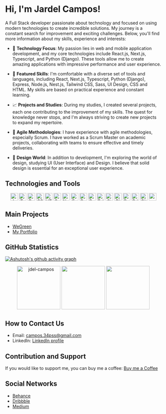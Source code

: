 # Hi, I'm Jardel Campos!

A Full Stack developer passionate about technology and focused on using modern technologies to create incredible solutions. My journey is a constant search for improvement and exciting challenges. Below, you'll find more information about my skills, experience and interests:

- 🚀 **Technology Focus**: My passion lies in web and mobile application development, and my core technologies include React.js, Next.js, Typescript, and Python (Django). These tools allow me to create amazing applications with impressive performance and user experience.

- 🔧 **Featured Skills**: I'm comfortable with a diverse set of tools and languages, including React, Next.js, Typescript, Python (Django), Express, Node.js, Nest.js, Tailwind CSS, Sass, UI Design, CSS and HTML. My skills are based on practical experience and constant learning.

- 📈 **Projects and Studies**: During my studies, I created several projects, each one contributing to the improvement of my skills. The quest for knowledge never stops, and I'm always striving to create new projects to expand my repertoire.

- 🤝 **Agile Methodologies**: I have experience with agile methodologies, especially Scrum. I have worked as a Scrum Master on academic projects, collaborating with teams to ensure effective and timely deliveries.

- 🎨 **Design World**: In addition to development, I'm exploring the world of design, studying UI (User Interface) and Design. I believe that solid design is essential for an exceptional user experience.


## Technologies and Tools

<div align="center">
<!--   <h3> Tools I know </h3>
    <div>  -->
      <img height="24em" src="https://img.shields.io/badge/JavaScript-F7DF1E?style=for-the-badge&logo=javascript&logoColor=black" alt="JavaScript" />
      <img height="24em" src="https://img.shields.io/badge/TypeScript-007ACC?style=for-the-badge&logo=typescript&logoColor=white" alt="Typescript" />
      <img height="24em" src="https://img.shields.io/badge/React-20232A?style=for-the-badge&logo=react&logoColor=61DAFB" alt="React.js" />
      <img height="24em" src="https://img.shields.io/badge/CSS3-1572B6?style=for-the-badge&logo=css3&logoColor=white" alt="CSS 3" />
<!--     </div>
    <div>  -->
      <img height="24em" src="https://img.shields.io/badge/HTML5-E34F26?style=for-the-badge&logo=html5&logoColor=white" alt="HTML 5" />
      <img height="24em" src="https://img.shields.io/badge/Sass-CC6699?style=for-the-badge&logo=sass&logoColor=white" alt="Sass" />
      <img height="24em" src="https://img.shields.io/badge/Node.js-43853D?style=for-the-badge&logo=node.js&logoColor=white" alt="Node.js" />
      <img height="24em" src="https://img.shields.io/badge/Express.js-404D59?style=for-the-badge" alt="Express.js" />
<!--     </div>
    <div>  -->
      <img height="24em" src="https://img.shields.io/badge/PostgreSQL-316192?style=for-the-badge&logo=postgresql&logoColor=white" alt="PostgreSQL" />
      <img height="24em" src="https://img.shields.io/badge/Python-14354C?style=for-the-badge&logo=python&logoColor=white" alt="Python" />
      <img height="24em" src="https://img.shields.io/badge/Tailwind_CSS-38B2AC?style=for-the-badge&logo=tailwind-css&logoColor=white" alt="Tailwind CSS" />
      <img height="24em" src="https://img.shields.io/badge/styled--components-DB7093?style=for-the-badge&logo=styled-components&logoColor=white" alt="Style Componentes" />
<!--     </div>
    <div>  -->
      <img height="24em" src="https://img.shields.io/badge/Django-092E20?style=for-the-badge&logo=django&logoColor=white" alt="Django" />
      <img height="24em" src="https://img.shields.io/badge/React_Router-CA4245?style=for-the-badge&logo=react-router&logoColor=white" alt="React Router" />
      <img height="24em" src="https://img.shields.io/badge/Prisma-3982CE?style=for-the-badge&logo=Prisma&logoColor=white" alt="Prisma" />
      <img height="24em" src="https://img.shields.io/badge/GIT-E44C30?style=for-the-badge&logo=git&logoColor=white" alt="Git" />
<!--     </div> -->
  <img height="24em" src="" alt="" />
</div>

## Main Projects
- [WeGreen](we-green-projeto-final.vercel.app)
- [My Portfolio]([my-portfolio-v1-red.vercel.app])

## GitHub Statistics
[![Ashutosh's github activity graph](https://github-readme-activity-graph.vercel.app/graph?username=Jdel-Campos&bg_color=4f4f4f&color=ffffff&line=d6d6d6&point=ffffff&area=true&hide_border=true)](https://github.com/ashutosh00710/github-readme-activity-graph)

<div align="center">
  <img height="140em" src="https://github-readme-streak-stats.herokuapp.com/?user=jdel-campos&" alt="jdel-campos" />
  <img height="140em" src="https://github-readme-stats.vercel.app/api?username=jdel-campos&show_icons=true&theme=dark&include_all_commits=true&count_private=true"/>
  <img height="140em" src="https://github-readme-stats.vercel.app/api/top-langs/?username=jdel-campos&layout=compact&langs_count=7&theme=dark"/>
</div>


## How to Contact Us
- Email: campos.34pss@gmail.com
- LinkedIn: [LinkedIn profile](https://www.linkedin.com/in/jardel-campos-5769a819a/)

## Contribution and Support
If you would like to support me, you can buy me a coffee: [Buy me a Coffee](https://www.buymeacoffee.com/jdelcampos)

## Social Networks
- [Behance](https://www.behance.net/jdelcampos)
- [Dribbble](https://dribbble.com/jdel_campos)
- [Medium](https://medium.com/@jdelcampos)
